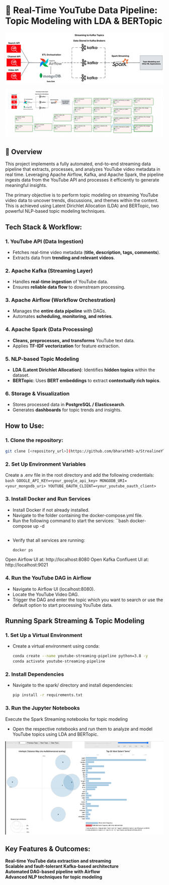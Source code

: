 # 🎥 Real-Time YouTube Data Pipeline: Topic Modeling with LDA & BERTopic 

<p align="center">
  <img src="./img/architecture.png" alt="arch"/>
</p>
<p align="center">
  <img src="./img/Airflow_dag.png" alt="DAG"/>
</p>


## 📖 Overview  
This project implements a fully automated, end-to-end streaming data pipeline that extracts, processes, and analyzes YouTube video metadata in real time. Leveraging Apache Airflow, Kafka, and Apache Spark, the pipeline ingests data from the YouTube API and processes it efficiently to generate meaningful insights.

The primary objective is to perform topic modeling on streaming YouTube video data to uncover trends, discussions, and themes within the content. This is achieved using Latent Dirichlet Allocation (LDA) and BERTopic, two powerful NLP-based topic modeling techniques.


## Tech Stack & Workflow:

### 1. YouTube API (Data Ingestion)
- Fetches real-time video metadata (**title, description, tags, comments**).
- Extracts data from **trending and relevant videos**.

### 2. Apache Kafka (Streaming Layer)
- Handles **real-time ingestion** of YouTube data.
- Ensures **reliable data flow** to downstream processing.

### 3. Apache Airflow (Workflow Orchestration)
- Manages the **entire data pipeline** with DAGs.
- Automates **scheduling, monitoring, and retries**.

### 4. Apache Spark (Data Processing)
- **Cleans, preprocesses, and transforms** YouTube text data.
- Applies **TF-IDF vectorization** for feature extraction.

### 5. NLP-based Topic Modeling
- **LDA (Latent Dirichlet Allocation)**: Identifies **hidden topics** within the dataset.
- **BERTopic**: Uses **BERT embeddings** to extract **contextually rich topics**.

### 6. Storage & Visualization
- Stores processed data in **PostgreSQL / Elasticsearch**.
- Generates **dashboards** for topic trends and insights.

## How to Use:

### 1. Clone the repository:
   ```bash
   git clone [<repository_url>](https://github.com/bharath03-a/StrealineYT)
   ```

### 2. Set Up Environment Variables
Create a .env file in the root directory and add the following credentials:
    ```bash
    GOOGLE_API_KEY=<your_google_api_key>
    MONGODB_URI=<your_mongodb_uri>
    YOUTUBE_OAUTH_CLIENT=<your_youtube_oauth_client>
    ```

### 3. Install Docker and Run Services
- Install Docker if not already installed.
- Navigate to the folder containing the docker-compose.yml file.
- Run the following command to start the services:
    ``bash
    docker-compose up -d
    ```
- Verify that all services are running:
    ```bash
    docker ps
    ```

Open Airflow UI at: http://localhost:8080
Open Kafka Confluent UI at: http://localhost:9021

### 4. Run the YouTube DAG in Airflow
- Navigate to Airflow UI (localhost:8080).
- Locate the YouTube Video DAG.
- Trigger the DAG and enter the topic which you want to search or use the default option to start processing YouTube data.

## Running Spark Streaming & Topic Modeling
### 1. Set Up a Virtual Environment
- Create a virtual environment using conda:
    ```bash
    conda create --name youtube-streaming-pipeline python=3.8 -y
    conda activate youtube-streaming-pipeline
    ```

### 2. Install Dependencies
- Navigate to the spark/ directory and install dependencies:
    ```bash
    pip install -r requirements.txt
    ```
### 3. Run the Jupyter Notebooks
Execute the Spark Streaming notebooks for topic modeling
- Open the respective notebooks and run them to analyze and model YouTube topics using LDA and BERTopic.

<p align="center">
  <img src="./img/LDA.png" alt="LDA"/>
</p>

## Key Features & Outcomes:

**Real-time YouTube data extraction and streaming**  
**Scalable and fault-tolerant Kafka-based architecture**  
**Automated DAG-based pipeline with Airflow**  
**Advanced NLP techniques for topic modeling**  